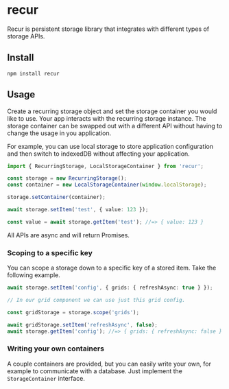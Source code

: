 # recur

Recur is persistent storage library that integrates with different types of storage APIs.

## Install

`npm install recur`

## Usage

Create a recurring storage object and set the storage container you would like to use. Your app interacts with the recurring storage instance. The storage container can be swapped out with a different API without having to change the usage in you application.

For example, you can use local storage to store application configuration and then switch to indexedDB without affecting your application.

```typescript
import { RecurringStorage, LocalStorageContainer } from 'recur';

const storage = new RecurringStorage();
const container = new LocalStorageContainer(window.localStorage);

storage.setContainer(container);

await storage.setItem('test', { value: 123 });

const value = await storage.getItem('test'); //=> { value: 123 }
```

All APIs are async and will return Promises.

### Scoping to a specific key

You can scope a storage down to a specific key of a stored item. Take the following example.

```typescript
await storage.setItem('config', { grids: { refreshAsync: true } });

// In our grid component we can use just this grid config.

const gridStorage = storage.scope('grids');

await gridStorage.setItem('refreshAsync', false);
await storage.getItem('config'); //=> { grids: { refreshAsync: false } }
```

### Writing your own containers

A couple containers are provided, but you can easily write your own, for example to communicate with a database. Just implement the `StorageContainer` interface.

